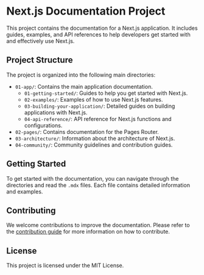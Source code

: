 # Next.js Documentation Project

This project contains the documentation for a Next.js application. It includes guides, examples, and API references to help developers get started with and effectively use Next.js.

## Project Structure

The project is organized into the following main directories:

- `01-app/`: Contains the main application documentation.
  - `01-getting-started/`: Guides to help you get started with Next.js.
  - `02-examples/`: Examples of how to use Next.js features.
  - `03-building-your-application/`: Detailed guides on building applications with Next.js.
  - `04-api-reference/`: API reference for Next.js functions and configurations.
- `02-pages/`: Contains documentation for the Pages Router.
- `03-architecture/`: Information about the architecture of Next.js.
- `04-community/`: Community guidelines and contribution guides.

## Getting Started

To get started with the documentation, you can navigate through the directories and read the `.mdx` files. Each file contains detailed information and examples.

## Contributing

We welcome contributions to improve the documentation. Please refer to the [contribution guide](04-community/01-contribution-guide.mdx) for more information on how to contribute.

## License

This project is licensed under the MIT License.
